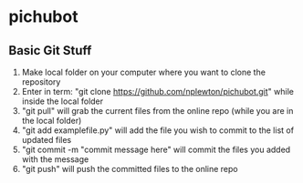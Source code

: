 # pichubot

## Basic Git Stuff
1. Make local folder on your computer where you want to clone the repository
2. Enter in term: "git clone https://github.com/nplewton/pichubot.git" while inside the local folder
3. "git pull" will grab the current files from the online repo (while you are in the local folder)
4. "git add examplefile.py" will add the file you wish to commit to the list of updated files
5. "git commit -m "commit message here" will commit the files you added with the message
6. "git push" will push the committed files to the online repo

